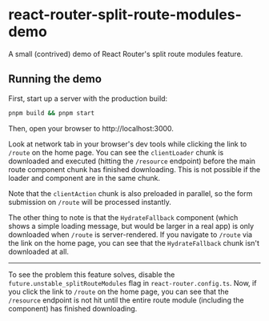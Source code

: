 # react-router-split-route-modules-demo

A small (contrived) demo of React Router's split route modules feature.

## Running the demo

First, start up a server with the production build:

```bash
pnpm build && pnpm start
```

Then, open your browser to http://localhost:3000.

Look at network tab in your browser's dev tools while clicking the link to `/route` on the home page. You can see the `clientLoader` chunk is downloaded and executed (hitting the `/resource` endpoint) before the main route component chunk has finished downloading. This is not possible if the loader and component are in the same chunk.

Note that the `clientAction` chunk is also preloaded in parallel, so the form submission on `/route` will be processed instantly.

The other thing to note is that the `HydrateFallback` component (which shows a simple loading message, but would be larger in a real app) is only downloaded when `/route` is server-rendered. If you navigate to `/route` via the link on the home page, you can see that the `HydrateFallback` chunk isn't downloaded at all.

---

To see the problem this feature solves, disable the `future.unstable_splitRouteModules` flag in `react-router.config.ts`. Now, if you click the link to `/route` on the home page, you can see that the `/resource` endpoint is not hit until the entire route module (including the component) has finished downloading.
